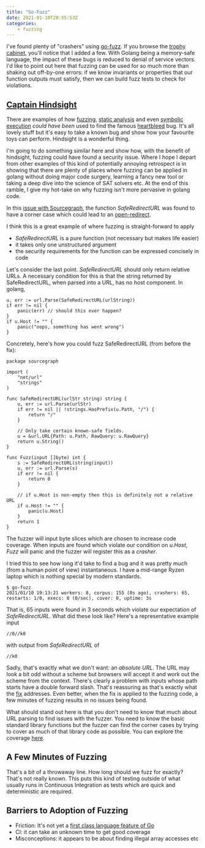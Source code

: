 ```yaml
---
title: "Go-Fuzz"
date: 2021-01-10T20:55:53Z
categories:
    - fuzzing
---
```


I've found plenty of "crashers" using [go-fuzz](https://github.com/dvyukov/go-fuzz). If you browse the [trophy cabinet](https://github.com/dvyukov/go-fuzz#trophies), you'll notice that I added a few. With Golang being a memory-safe language, the impact
of these bugs is reduced to denial of service vectors. I'd like to point out here that fuzzing can be used for so much more than shaking out off-by-one
errors: if we know invariants or properties that our function outputs must satisfy, then we can build fuzz tests to check for violations.

## [Captain Hindsight](https://southpark.fandom.com/wiki/Captain_Hindsight)

There are examples of how [fuzzing](https://google.github.io/clusterfuzz/setting-up-fuzzing/heartbleed-example/), [static analysis](https://blog.trailofbits.com/2014/04/27/using-static-analysis-and-clang-to-find-heartbleed/) and even [symbolic execution](https://blog.trailofbits.com/2018/04/04/vulnerability-modeling-with-binary-ninja/) _could have been_ used to find the famous [heartbleed](https://en.wikipedia.org/wiki/Heartbleed) bug.
It's all lovely stuff but it's easy to take a known bug and show how your favourite toys can perform. Hindsight is a wonderful thing.

I'm going to do something similar here and show how, with the benefit of hindsight, fuzzing could
have found a security issue. Where I hope I depart from other examples of this kind of potentially annoying retrospect is in showing that there are plenty of places where
fuzzing can be applied in golang without doing major code surgery, learning a fancy new tool or taking a deep dive into the science of SAT solvers etc.
At the end of this ramble, I give my hot-take on why fuzzing isn't more pervasive in golang code.

In this [issue with Sourcegraph](https://github.com/sourcegraph/sourcegraph/security/advisories/GHSA-mx43-r985-5h4m),
the function *SafeRedirectURL* was found to have a corner case which could lead to an [open-redirect](https://cheatsheetseries.owasp.org/cheatsheets/Unvalidated_Redirects_and_Forwards_Cheat_Sheet.html).

I think this is a great example of where fuzzing is straight-forward to apply

* *SafeRedirectURL* is a pure function (not necessary but makes life easier)
* it takes only one unstructured argument
* the security requirements for the function can be expressed concisely in code

Let's consider the last point. *SafeRedirectURL* should only return relative URLs. A necessary condition for this is that the string returned by SafeRedirectURL, when parsed into a URL, has no host component. In golang,

```golang
u, err := url.Parse(SafeRedirectURL(urlString))
if err != nil {
    panic(err) // should this ever happen?
}
if u.Host != "" {
    panic("oops, something has went wrong")
}
```

Concretely, here's how you could fuzz SafeRedirectURL (from before the fix):

```golang
package sourcegraph

import (
    "net/url"
    "strings"
)

func SafeRedirectURL(urlStr string) string {
    u, err := url.Parse(urlStr)
    if err != nil || !strings.HasPrefix(u.Path, "/") {
        return "/"
    }

    // Only take certain known-safe fields.
    u = &url.URL{Path: u.Path, RawQuery: u.RawQuery}
    return u.String()
}

func Fuzz(input []byte) int {
    s := SafeRedirectURL(string(input))
    u, err := url.Parse(s)
    if err != nil {
        return 0
    }

    // if u.Host is non-empty then this is definitely not a relative URL
    if u.Host != "" {
        panic(u.Host)
    }
    return 1
}
```

The fuzzer will input byte slices which are chosen to increase code coverage. When inputs are found which violate our condition on *u.Host*, *Fuzz* will panic
and the fuzzer will  register this as a _crasher_.

I tried this to see how long it'd take to find a bug and it was pretty much
(from a human point of view) instantaneous. I have a mid-range Ryzen laptop
which is nothing special by modern standards.

```shell
$ go-fuzz
2021/01/10 19:13:21 workers: 8, corpus: 155 (0s ago), crashers: 65, restarts: 1/0, execs: 0 (0/sec), cover: 0, uptime: 3s
```

That is, 65 inputs were found in 3 seconds which violate our expectation of *SafeRedirectURL*. What did these look like? Here's a representative example input

```shell
//0//k0
```

with output from *SafeRedirectURL* of

```shell
//k0
```

Sadly, that's exactly what we don't want: an _absolute URL_. The URL may look a bit odd without a scheme but browsers will accept it and work out the scheme from the
context. There's clearly a problem with inputs whose path starts have a double forward slash. That's reassuring as that's exactly what the [fix](https://github.com/sourcegraph/sourcegraph/pull/10167) addresses.
Even better, when the fix is applied to the fuzzing code, a few minutes of fuzzing results in no issues being found.

What should stand out here is that you don't need to know that much about URL parsing to find issues with the fuzzer. You need to know the basic standard library functions but the fuzzer can find the corner cases by trying to cover as much of that library code as possible. You can explore the coverage [here](/pages/coverage.html).

## A Few Minutes of Fuzzing

That's a bit of a throwaway line. How long should we fuzz for exactly? That's not really known. This puts this kind of testing outside of what usually runs
in Continuous Integration as tests which are quick and deterministic are required.

## Barriers to Adoption of Fuzzing

* Friction: It's not yet a [first class language feature of Go](https://go.googlesource.com/proposal/+/master/design/draft-fuzzing.md#:~:text=The%20goal%20is%20to%20make%20fuzzing%20a%20first-class,the%20basis%20for%20experiments%20with%20different%20mutation%20engines.)
* CI: it can take an unknown time to get good coverage
* Misconceptions: it appears to be about finding illegal array accesses etc
